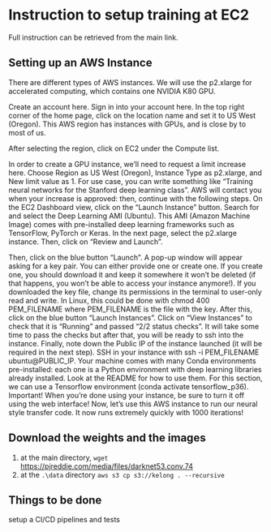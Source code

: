 # Instruction to setup training at EC2

Full instruction can be retrieved from the main link. 

## Setting up an AWS Instance

There are different types of AWS instances. We will use the p2.xlarge for accelerated computing, which contains one NVIDIA K80 GPU.

Create an account here.
Sign in into your account here.
In the top right corner of the home page, click on the location name and set it to US West (Oregon). This AWS region has instances with GPUs, and is close by to most of us.

After selecting the region, click on EC2 under the Compute list.

In order to create a GPU instance, we’ll need to request a limit increase here. Choose Region as US West (Oregon), Instance Type as p2.xlarge, and New limit value as 1. For use case, you can write something like “Training neural networks for the Stanford deep learning class”. AWS will contact you when your increase is approved: then, continue with the following steps.
On the EC2 Dashboard view, click on the “Launch Instance” button.
Search for and select the Deep Learning AMI (Ubuntu). This AMI (Amazon Machine Image) comes with pre-installed deep learning frameworks such as TensorFlow, PyTorch or Keras.
In the next page, select the p2.xlarge instance. Then, click on “Review and Launch”.

Then, click on the blue button “Launch”.
A pop-up window will appear asking for a key pair. You can either provide one or create one. If you create one, you should download it and keep it somewhere it won’t be deleted (if that happens, you won’t be able to access your instance anymore!).
If you downloaded the key file, change its permissions in the terminal to user-only read and write. In Linux, this could be done with chmod 400 PEM_FILENAME where PEM_FILENAME is the file with the key.
After this, click on the blue button “Launch Instances”.
Click on “View Instances” to check that it is “Running” and passed “2/2 status checks”. It will take some time to pass the checks but after that, you will be ready to ssh into the instance. Finally, note down the Public IP of the instance launched (it will be required in the next step).
SSH in your instance with ssh -i PEM_FILENAME ubuntu@PUBLIC_IP.
Your machine comes with many Conda environments pre-installed: each one is a Python environment with deep learning libraries already installed. Look at the README for how to use them. For this section, we can use a Tensorflow environment (conda activate tensorflow_p36).
Important! When you’re done using your instance, be sure to turn it off using the web interface!
Now, let’s use this AWS instance to run our neural style transfer code. It now runs extremely quickly with 1000 iterations!


## Download the weights and the images

1) at the main directory, `wget` https://pjreddie.com/media/files/darknet53.conv.74 
2) at the `.\data` directory `aws s3 cp s3://kelong . --recursive`

## Things to be done

setup a CI/CD pipelines and tests

